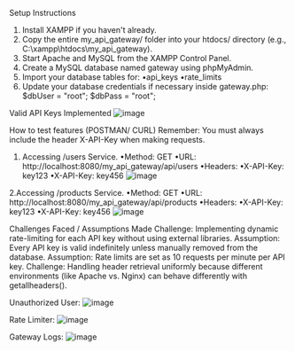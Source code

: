 Setup Instructions
1. Install XAMPP if you haven't already.
2. Copy the entire my_api_gateway/ folder into your htdocs/ directory (e.g., C:\xampp\htdocs\my_api_gateway).
3. Start Apache and MySQL from the XAMPP Control Panel.
4. Create a MySQL database named gateway using phpMyAdmin.
5. Import your database tables for:
  •api_keys
  •rate_limits
6. Update your database credentials if necessary inside gateway.php:
   $dbUser = "root";
   $dbPass = "root";

Valid API Keys Implemented
  ![image](https://github.com/user-attachments/assets/a7ea16f4-7de9-443d-9067-75c995593403)


How to test features (POSTMAN/ CURL)
  Remember: You must always include the header X-API-Key when making requests.

1. Accessing /users Service.
  •Method: GET
  •URL: http://localhost:8080/my_api_gateway/api/users
  •Headers:
    •X-API-Key: key123
    •X-API-Key: key456
  ![image](https://github.com/user-attachments/assets/0bc78546-8d58-4327-8e5d-208833b2e943)


2.Accessing /products Service.
  •Method: GET
  •URL: http://localhost:8080/my_api_gateway/api/products
  •Headers:
    •X-API-Key: key123
    •X-API-Key: key456
![image](https://github.com/user-attachments/assets/46239aea-8e97-48d2-92d2-44c6ce2bf7d9)


Challenges Faced / Assumptions Made
Challenge: Implementing dynamic rate-limiting for each API key without using external libraries.
Assumption: Every API key is valid indefinitely unless manually removed from the database.
Assumption: Rate limits are set as 10 requests per minute per API key.
Challenge: Handling header retrieval uniformly because different environments (like Apache vs. Nginx) can behave differently with getallheaders().


Unauthorized User:
![image](https://github.com/user-attachments/assets/06a69062-7c43-46d4-8bfa-0d8dd4795ad1)

Rate Limiter:
![image](https://github.com/user-attachments/assets/b70ac9f5-c062-4e40-bf67-30f7930ee769)

Gateway Logs:
![image](https://github.com/user-attachments/assets/be785b81-a539-48b5-b07d-b86b41682c73)










  

